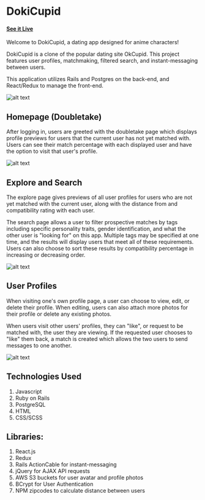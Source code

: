 # DokiCupid 

#### [See it Live](https://dokicupid.herokuapp.com/)

Welcome to DokiCupid, a dating app designed for anime characters!

DokiCupid is a clone of the popular dating site OkCupid. 
This project features user profiles, matchmaking, filtered search, and instant-messaging between users. 

This application utilizes Rails and Postgres on the back-end, and React/Redux to manage the front-end. 

![alt text](https://dokicupid-seeds.s3-us-west-1.amazonaws.com/splash.png)





## Homepage (Doubletake)
After logging in, users are greeted with the doubletake page which displays profile previews for users that the current user has not yet matched with. Users can see their match percentage with each displayed user and have the option to visit that user's profile. 

![alt text](https://dokicupid-seeds.s3-us-west-1.amazonaws.com/homepage.png)



## Explore and Search
The explore page gives previews of all user profiles for users who are not yet matched with the current user, along with the distance from and compatibility rating with each user. 

The search page allows a user to filter prospective matches by tags including specific personality traits, gender identification, and what the other user is "looking for" on this app. Multiple tags may be specified at one time, and the results will display users that meet all of these requirements. Users can also choose to sort these results by compatibility percentage in increasing or decreasing order.

![alt text](https://dokicupid-seeds.s3-us-west-1.amazonaws.com/explore_search.png)


## User Profiles 
When visiting one's own profile page, a user can choose to view, edit, or delete their profile. When editing, users can also attach more photos for their profile or delete any existing photos.

When users visit other users' profiles, they can "like", or request to be matched with, the user they are viewing. If the requested user chooses to "like" them back, a match is created which allows the two users to send messages to one another. 

![alt text](https://dokicupid-seeds.s3-us-west-1.amazonaws.com/profile_page.png)

## Technologies Used
1. Javascript
2. Ruby on Rails
3. PostgreSQL 
4. HTML 
5. CSS/SCSS 

## Libraries:
1. React.js
2. Redux 
3. Rails ActionCable for instant-messaging
3. jQuery for AJAX API requests
4. AWS S3 buckets for user avatar and profile photos 
5. BCrypt for User Authentication
6. NPM zipcodes to calculate distance between users
